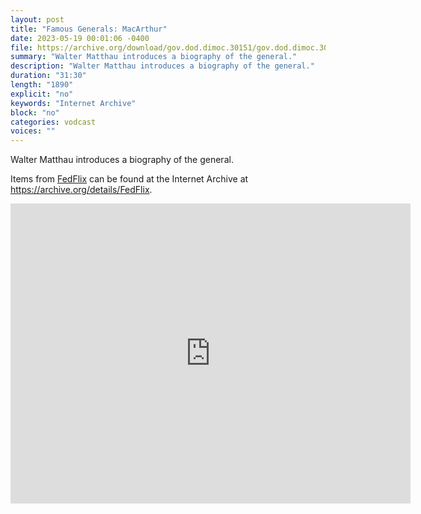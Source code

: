 ```yaml
---
layout: post
title: "Famous Generals: MacArthur"
date: 2023-05-19 00:01:06 -0400
file: https://archive.org/download/gov.dod.dimoc.30151/gov.dod.dimoc.30151_512kb.mp4
summary: "Walter Matthau introduces a biography of the general."
description: "Walter Matthau introduces a biography of the general."
duration: "31:30"
length: "1890"
explicit: "no" 
keywords: "Internet Archive"
block: "no" 
categories: vodcast
voices: ""
---
```

Walter Matthau introduces a biography of the general.

Items from [FedFlix](https://archive.org/details/FedFlix?and%5B%5D=languageSorter%3A%22English%22&and%5B%5D=subject%3A%22dod.gov%22&and%5B%5D=subject%3A%22ntis.gov%22&and%5B%5D=subject%3A%22defenseimagery.mil%22&and%5B%5D=subject%3A%22usdoj.gov%22&and%5B%5D=subject%3A%22senate.gov%22&and%5B%5D=subject%3A%22dot.gov%22&and%5B%5D=subject%3A%22army.mil%22&and%5B%5D=subject%3A%22emergency+response%22&and%5B%5D=subject%3A%22frbsf.gov%22&and%5B%5D=subject%3A%22FBI%22&and%5B%5D=subject%3A%22domestic+preparedness%22&and%5B%5D=subject%3A%22emergency+education+network%22&and%5B%5D=subject%3A%22emergency+medical+system%22&and%5B%5D=subject%3A%22first+responders%22&and%5B%5D=subject%3A%22navy.mil%22&and%5B%5D=subject%3A%22treasury.gov%22&and%5B%5D=subject%3A%22usmint.gov%22&and%5B%5D=subject%3A%22war.gov%22&sort=week&page=1) can be found at the Internet Archive at <https://archive.org/details/FedFlix>.

<iframe src="https://archive.org/embed/gov.dod.dimoc.30151" width="640" height="480" frameborder="0" webkitallowfullscreen="true" mozallowfullscreen="true" allowfullscreen></iframe>
